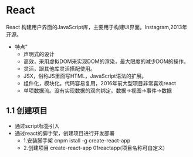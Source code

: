 # React

React 构建用户界面的JavaScript库，主要用于构建UI界面。Instagram,2013年开源。
- 特点”
  * 声明式的设计
  * 高效，采用虚拟DOM来实现DOM的渲染，最大限度的减少DOM的操作。
  * 灵活，跟其他库灵活搭配使用。
  * JSX，俗称JS里面写HTML，JavaScript语法的扩展。
  * 组件化，模块化。代码容易复用，2016年前大型项目非常喜欢react
  * 单项数据流。没有实现数据的双向绑定。数据->视图->事件->数据

## 1.1 创建项目
- 通过script标签引入
- 通过react的脚手架，创建项目进行开发部署
   * 1.安装脚手架 cnpm istall -g create-react-app
   * 2.创建项目 create-react-app 01reactapp(项目名称可自定义)
